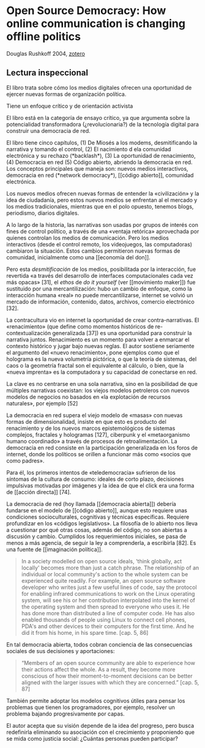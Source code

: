 # Open Source Democracy: How online communication is changing offline politics
Douglas Rushkoff 2004, [zotero](zotero://select/items/@rushkoff2004)

## Lectura inspeccional

<!--Según el título, prefacio, epígrafe, solapa-->
El libro trata sobre cómo los medios digitales ofrecen una oportunidad de ejercer nuevas formas de organización política.

Tiene un enfoque crítico y de orientación activista

El libro está en la categoría de ensayo crítico, ya que argumenta sobre la potencialidad transformadora (¿revolucionaria?) de la tecnología digital para construir una democracia de red.

<!--Según la tabla de contenido, índices, apéndices-->El libro tiene cinco capítulos, (1) De Miosés a los modems, desmitificando la narrativa y tomando el control, (2) El nacimiento d ela comunidad electrónica y su rechazo (*backlash*), (3) La oportunidad de renacimiento, (4) Democracia en red (5) Código abierto, abriendo la democracia en red. Los conceptos principales que maneja son: nuevos medios interactivos, democracia en red (*network democracy*), [[código abierto]], comunidad electrónica.

Los nuevos medios ofrecen nuevas formas de entender la «civilización» y la idea de ciudadanía, pero estos nuevos medios se enfrentan al el mercado y los medios tradicionales, mientras que en el polo opuesto, tenemos blogs, periodismo, diarios digitales.

A lo largo de la historia, las narrativas son usadas por grupos de interés con fines de control político, a través de una «ventaja retórica» aprovechada por quienes controlan los medios de comunicación. Pero los medios interactivos (desde el control remoto, los videojuegos, las computadoras) cambiaron la situación. Estos cambios permitieron nuevas formas de comunidad, inicialmente como una [[economía del don]].

Pero esta *desmitificación* de los medios, posibilitada por la interacción, fue revertida «a través del desarrollo de interfaces computacionales cada vez más opacas» [31], el *ethos* de *do it yourself* (ver [[movimiento maker]]) fue sustituido por una mercantilización: hubo un cambio de enfoque, como la interacción humana «real» no puede mercantilizarse, internet se volvió un mercado de información, contenido, datos, archivos, comercio electrónico [32].

La contracultura vio en internet la oportunidad de crear contra-narrativas. El «renacimiento» (que define como momentos históricos de re-contextualización generalizada [37]) es una oportunidad para construir la narrativa juntos. Renacimiento es un momento para volver a enmarcar el contexto histórico y jugar bajo nuevas reglas. El autor sostiene seriamente el argumento del «nuevo renacimiento», pone ejemplos como que el holograma es la nueva volumetría pictórica, o que la teoría de sistemas, del caos o la geometría fractal son el equivalente al cálculo, o bien, que la «nueva imprenta» es la computadora y su capacidad de conectarse en red.

La clave es no centrarse en una sola narrativa, sino en la posibilidad de que múltiples narrativas coexistan: los viejos modelos petroleros con nuevos modelos de negocios no basados en «la explotación de recursos naturales», por ejemplo [52]

La democracia en red supera el viejo modelo de «masas» con nuevas formas de dimensionalidad, insiste en que esto es producto del renacimiento y de los nuevos marcos epistemológicos de sistemas complejos, fractales y hologramas [127], ciberpunk y el «metaorganismo humano coordinado» a través de procesos de retroalimentación. La democracia en red consiste en la participación generalizada en los foros de internet, donde los políticos se orillen a funcionar más como «socios que como padres».

Para él, los primeros intentos de «teledemocracia» sufrieron de los síntomas de la cultura de consumo: ideales de corto plazo, decisiones impulsivas motivadas por imágenes y la idea de que el click era una forma de [[acción directa]] [74].

La democracia de red (hoy llamada [[democracia abierta]]) debería fundarse en el modelo de [[código abierto]], aunque esto requiere unas condiciones socioculturales, cognitivas y técnicas específicas. Requiere profundizar en los «códigos legislativos». La filosofía de lo abierto nos lleva a cuestionar por qué otras cosas, además del código, no son abiertas a discusión y cambio. Cumplidos los requerimientos iniciales, se pasa de menos a más agencia, de seguir la ley a comprenderla, a escribirla [82]. Es una fuente de [[imaginación política]].

> In a society modelled on open source ideals, 'think globally, act locally' becomes more than just a catch phrase. The relationship of an individual or local community's action to the whole system can be experienced quite readily. For example, an open source software developer who writes just a few useful lines of code, say the protocol for enabling infrared communications to work on the Linux operating system, will see his or her contribution interpolated into the kernel of the operating system and then spread to everyone who uses it. He has done more than distributed a line of computer code. He has also enabled thousands of people using Linux to connect cell phones, PDA's and other devices to their computers for the first time. And he did it from his home, in his spare time. [cap. 5, 86]

En tal democracia abierta, todos cobran conciencia de las consecuencias sociales de sus decisiones y aportaciones:

> “Members of an open source community are able to experience how their actions affect the whole. As a result, they become more conscious of how their moment-to-moment decisions can be better aligned with the larger issues with which they are concerned.” [cap. 5, 87]

También permite adoptar los modelos cognitivos útiles para pensar los problemas que tienen los programadores, por ejemplo, resolver un problema bajando progresivamente por capas.

El autor acepta que su visión depende de la idea del progreso, pero busca redefinirla eliminando su asociación con el crecimiento y proponiendo que se mida como justicia social: ¿Cuántas personas pueden participar?


